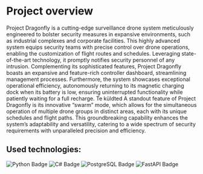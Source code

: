 # Project overview

Project Dragonfly is a cutting-edge surveillance drone system meticulously engineered to bolster security measures in expansive environments, such as industrial complexes and corporate facilities. This highly advanced system equips security teams with precise control over drone operations, enabling the customization of flight routes and schedules. Leveraging state-of-the-art technology, it promptly notifies security personnel of any intrusion. Complementing its sophisticated features, Project Dragonfly boasts an expansive and feature-rich controller dashboard, streamlining management processes. Furthermore, the system showcases exceptional operational efficiency, autonomously returning to its magnetic charging dock when its battery is low, ensuring uninterrupted functionality while patiently waiting for a full recharge.
Te küldted
A standout feature of Project Dragonfly is its innovative “swarm” mode, which allows for the simultaneous operation of multiple drone groups in distinct areas, each with its unique schedules and flight paths. This groundbreaking capability enhances the system’s adaptability and versatility, catering to a wide spectrum of security requirements with unparalleled precision and efficiency.

## Used technologies:
![Python Badge](https://img.shields.io/badge/Python-3776AB?logo=python&logoColor=fff&style=flat-square) ![C# Badge](https://img.shields.io/badge/C%23-512BD4?logo=csharp&logoColor=fff&style=flat-square) ![PostgreSQL Badge](https://img.shields.io/badge/PostgreSQL-4169E1?logo=postgresql&logoColor=fff&style=flat-square) ![FastAPI Badge](https://img.shields.io/badge/FastAPI-009688?logo=fastapi&logoColor=fff&style=flat-square) 
